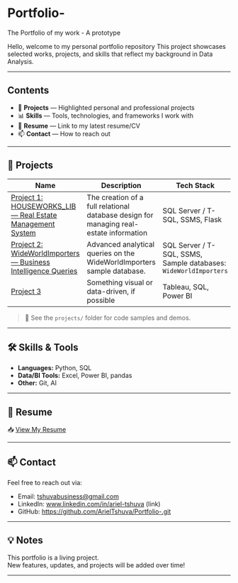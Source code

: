 # Portfolio-
The Portfolio of my work - A prototype

Hello, welcome to my personal portfolio repository 
This project showcases selected works, projects, and skills that reflect my background in Data Analysis.

---

##  Contents
 
- 💼 **Projects** — Highlighted personal and professional projects  
- 📊 **Skills** — Tools, technologies, and frameworks I work with  
- 📜 **Resume** — Link to my latest resume/CV  
- 📫 **Contact** — How to reach out

---

## 🚀 Projects

| Name | Description | Tech Stack |
|------|-------------|------------|
| [Project 1: HOUSEWORKS_LIB — Real Estate Management System](https://github.com/ArielTshuva/Portfolio-/blob/05a7f8ba6a1ab3e43b8837413b859ed82ecc1bd9/SQL/%E2%80%8F%E2%80%8FSQL%20Project%201%20-%20HOUSEWORKS_LIB%20-%20Ariel_Tshuva.sql) | The creation of a full relational database design for managing real-estate information | SQL Server / T-SQL, SSMS, Flask |
| [Project 2: WideWorldImporters — Business Intelligence Queries](https://github.com/ArielTshuva/Portfolio-/blob/05a7f8ba6a1ab3e43b8837413b859ed82ecc1bd9/SQL/%E2%80%8F%E2%80%8FSQL%20Project%202%20-%20WideWorldImporters.sql) | Advanced analytical queries on the WideWorldImporters sample database. | SQL Server / T-SQL, SSMS, Sample databases: `WideWorldImporters` |
| [Project 3](link) | Something visual or data-driven, if possible | Tableau, SQL, Power BI |

> 📎 See the `projects/` folder for code samples and demos.

---

## 🛠️ Skills & Tools

- **Languages:** Python, SQL
- **Data/BI Tools:** Excel, Power BI, pandas
- **Other:** Git, AI

---

## 📄 Resume

📥 [View My Resume](link-to-your-resume.pdf)

---

## 📫 Contact

Feel free to reach out via:

- Email: tshuvabusiness@gmail.com
- LinkedIn: www.linkedin.com/in/ariel-tshuva (link)
- GitHub: https://github.com/ArielTshuva/Portfolio-.git

---

## 💡 Notes

This portfolio is a living project.  
New features, updates, and projects will be added over time!

---
